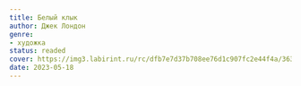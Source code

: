 ```yaml
---
title: Белый клык
author: Джек Лондон
genre:
- художка
status: readed
cover: https://img3.labirint.ru/rc/dfb7e7d37b708ee76d1c907fc2e44f4a/363x561q80/books55/544629/cover.jpg?1612351761
date: 2023-05-18
---
```


